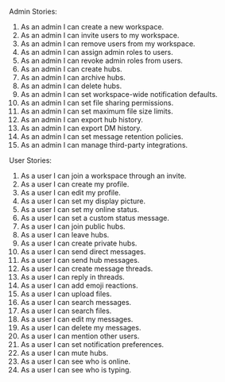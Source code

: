Admin Stories:
1. As an admin I can create a new workspace.
2. As an admin I can invite users to my workspace.
3. As an admin I can remove users from my workspace.
4. As an admin I can assign admin roles to users.
5. As an admin I can revoke admin roles from users.
6. As an admin I can create hubs.
7. As an admin I can archive hubs.
8. As an admin I can delete hubs.
9. As an admin I can set workspace-wide notification defaults.
10. As an admin I can set file sharing permissions.
11. As an admin I can set maximum file size limits.
12. As an admin I can export hub
 history.
13. As an admin I can export DM history.
14. As an admin I can set message retention policies.
15. As an admin I can manage third-party integrations.

User Stories:
1. As a user I can join a workspace through an invite.
2. As a user I can create my profile.
3. As a user I can edit my profile.
4. As a user I can set my display picture.
5. As a user I can set my online status.
6. As a user I can set a custom status message.
7. As a user I can join public hubs.
8. As a user I can leave hubs.
9. As a user I can create private hubs.
10. As a user I can send direct messages.
11. As a user I can send hub
 messages.
12. As a user I can create message threads.
13. As a user I can reply in threads.
14. As a user I can add emoji reactions.
15. As a user I can upload files.
16. As a user I can search messages.
17. As a user I can search files.
18. As a user I can edit my messages.
19. As a user I can delete my messages.
20. As a user I can mention other users.
21. As a user I can set notification preferences.
22. As a user I can mute hubs.
23. As a user I can see who is online.
24. As a user I can see who is typing.